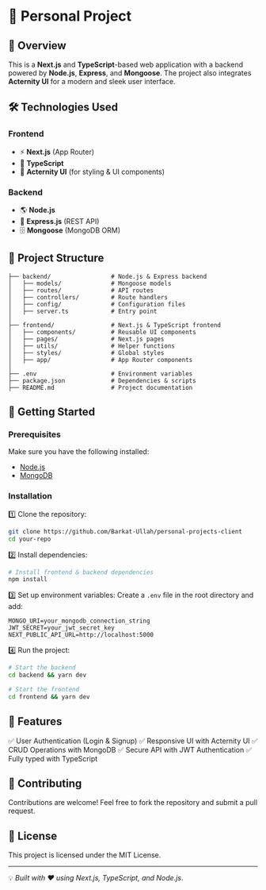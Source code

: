 # 🚀 Personal Project

## 📌 Overview
This is a **Next.js** and **TypeScript**-based web application with a backend powered by **Node.js**, **Express**, and **Mongoose**. The project also integrates **Acternity UI** for a modern and sleek user interface.

## 🛠️ Technologies Used

### Frontend
- ⚡ **Next.js** (App Router)
- 📝 **TypeScript**
- 🎨 **Acternity UI** (for styling & UI components)

### Backend
- 🌎 **Node.js**
- 🚀 **Express.js** (REST API)
- 🗄️ **Mongoose** (MongoDB ORM)

## 📂 Project Structure
```
├── backend/                 # Node.js & Express backend
│   ├── models/              # Mongoose models
│   ├── routes/              # API routes
│   ├── controllers/         # Route handlers
│   ├── config/              # Configuration files
│   ├── server.ts            # Entry point
│
├── frontend/                # Next.js & TypeScript frontend
│   ├── components/          # Reusable UI components
│   ├── pages/               # Next.js pages
│   ├── utils/               # Helper functions
│   ├── styles/              # Global styles
│   ├── app/                 # App Router components
│
├── .env                     # Environment variables
├── package.json             # Dependencies & scripts
├── README.md                # Project documentation
```

## 🚀 Getting Started

### Prerequisites
Make sure you have the following installed:
- [Node.js](https://nodejs.org/)
- [MongoDB](https://www.mongodb.com/)

### Installation

1️⃣ Clone the repository:
```sh
git clone https://github.com/Barkat-Ullah/personal-projects-client
cd your-repo
```

2️⃣ Install dependencies:
```sh
# Install frontend & backend dependencies
npm install
```

3️⃣ Set up environment variables:
Create a `.env` file in the root directory and add:
```
MONGO_URI=your_mongodb_connection_string
JWT_SECRET=your_jwt_secret_key
NEXT_PUBLIC_API_URL=http://localhost:5000
```

4️⃣ Run the project:
```sh
# Start the backend
cd backend && yarn dev

# Start the frontend
cd frontend && yarn dev
```

## 📌 Features
✅ User Authentication (Login & Signup)
✅ Responsive UI with Acternity UI
✅ CRUD Operations with MongoDB
✅ Secure API with JWT Authentication
✅ Fully typed with TypeScript

## 🤝 Contributing
Contributions are welcome! Feel free to fork the repository and submit a pull request.

## 📄 License
This project is licensed under the MIT License.

---

💡 _Built with ❤️ using Next.js, TypeScript, and Node.js_.

